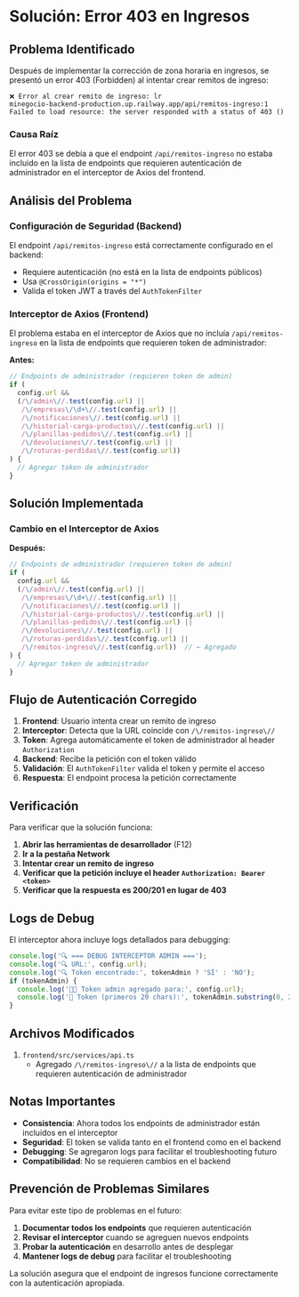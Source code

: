 # Solución: Error 403 en Ingresos

## Problema Identificado

Después de implementar la corrección de zona horaria en ingresos, se presentó un error 403 (Forbidden) al intentar crear remitos de ingreso:

```
❌ Error al crear remito de ingreso: lr
minegocio-backend-production.up.railway.app/api/remitos-ingreso:1 Failed to load resource: the server responded with a status of 403 ()
```

### Causa Raíz

El error 403 se debía a que el endpoint `/api/remitos-ingreso` no estaba incluido en la lista de endpoints que requieren autenticación de administrador en el interceptor de Axios del frontend.

## Análisis del Problema

### Configuración de Seguridad (Backend)
El endpoint `/api/remitos-ingreso` está correctamente configurado en el backend:
- Requiere autenticación (no está en la lista de endpoints públicos)
- Usa `@CrossOrigin(origins = "*")`
- Valida el token JWT a través del `AuthTokenFilter`

### Interceptor de Axios (Frontend)
El problema estaba en el interceptor de Axios que no incluía `/api/remitos-ingreso` en la lista de endpoints que requieren token de administrador:

**Antes:**
```javascript
// Endpoints de administrador (requieren token de admin)
if (
  config.url &&
  (/\/admin\//.test(config.url) ||
   /\/empresas\/\d+\//.test(config.url) ||
   /\/notificaciones\//.test(config.url) ||
   /\/historial-carga-productos\//.test(config.url) ||
   /\/planillas-pedidos\//.test(config.url) ||
   /\/devoluciones\//.test(config.url) ||
   /\/roturas-perdidas\//.test(config.url))
) {
  // Agregar token de administrador
}
```

## Solución Implementada

### Cambio en el Interceptor de Axios

**Después:**
```javascript
// Endpoints de administrador (requieren token de admin)
if (
  config.url &&
  (/\/admin\//.test(config.url) ||
   /\/empresas\/\d+\//.test(config.url) ||
   /\/notificaciones\//.test(config.url) ||
   /\/historial-carga-productos\//.test(config.url) ||
   /\/planillas-pedidos\//.test(config.url) ||
   /\/devoluciones\//.test(config.url) ||
   /\/roturas-perdidas\//.test(config.url) ||
   /\/remitos-ingreso\//.test(config.url))  // ← Agregado
) {
  // Agregar token de administrador
}
```

## Flujo de Autenticación Corregido

1. **Frontend**: Usuario intenta crear un remito de ingreso
2. **Interceptor**: Detecta que la URL coincide con `/\/remitos-ingreso\//`
3. **Token**: Agrega automáticamente el token de administrador al header `Authorization`
4. **Backend**: Recibe la petición con el token válido
5. **Validación**: El `AuthTokenFilter` valida el token y permite el acceso
6. **Respuesta**: El endpoint procesa la petición correctamente

## Verificación

Para verificar que la solución funciona:

1. **Abrir las herramientas de desarrollador** (F12)
2. **Ir a la pestaña Network**
3. **Intentar crear un remito de ingreso**
4. **Verificar que la petición incluye el header `Authorization: Bearer <token>`**
5. **Verificar que la respuesta es 200/201 en lugar de 403**

## Logs de Debug

El interceptor ahora incluye logs detallados para debugging:

```javascript
console.log('🔍 === DEBUG INTERCEPTOR ADMIN ===');
console.log('🔍 URL:', config.url);
console.log('🔍 Token encontrado:', tokenAdmin ? 'SÍ' : 'NO');
if (tokenAdmin) {
  console.log('👨‍💼 Token admin agregado para:', config.url);
  console.log('🔑 Token (primeros 20 chars):', tokenAdmin.substring(0, 20) + '...');
}
```

## Archivos Modificados

1. `frontend/src/services/api.ts`
   - Agregado `/\/remitos-ingreso\//` a la lista de endpoints que requieren autenticación de administrador

## Notas Importantes

- **Consistencia**: Ahora todos los endpoints de administrador están incluidos en el interceptor
- **Seguridad**: El token se valida tanto en el frontend como en el backend
- **Debugging**: Se agregaron logs para facilitar el troubleshooting futuro
- **Compatibilidad**: No se requieren cambios en el backend

## Prevención de Problemas Similares

Para evitar este tipo de problemas en el futuro:

1. **Documentar todos los endpoints** que requieren autenticación
2. **Revisar el interceptor** cuando se agreguen nuevos endpoints
3. **Probar la autenticación** en desarrollo antes de desplegar
4. **Mantener logs de debug** para facilitar el troubleshooting

La solución asegura que el endpoint de ingresos funcione correctamente con la autenticación apropiada.
